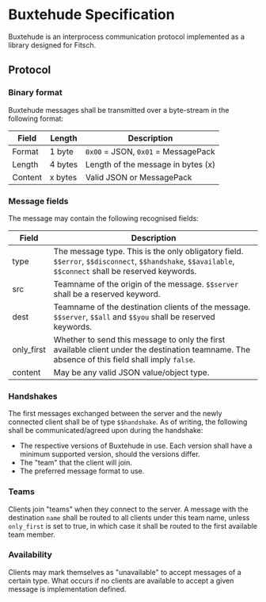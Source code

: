 # Buxtehude Specification

Buxtehude is an interprocess communication protocol implemented as a library designed for Fitsch.

## Protocol

### Binary format

Buxtehude messages shall be transmitted over a byte-stream in the following format:

Field|Length|Description
---|---|---
Format|1 byte|`0x00` = JSON, `0x01` = MessagePack
Length|4 bytes|Length of the message in bytes (x)
Content|x bytes|Valid JSON or MessagePack

### Message fields

The message may contain the following recognised fields:

Field|Description
---|---
type|The message type. This is the only obligatory field. `$$error`, `$$disconnect`, `$$handshake`, `$$available`, `$$connect` shall be reserved keywords.
src|Teamname of the origin of the message. `$$server` shall be a reserved keyword.
dest|Teamname of the destination clients of the message. `$$server`, `$$all` and `$$you` shall be reserved keywords.
only_first|Whether to send this message to only the first available client under the destination teamname. The absence of this field shall imply `false`.
content|May be any valid JSON value/object type.

### Handshakes

The first messages exchanged between the server and the newly connected client shall be of type `$$handshake`.
As of writing, the following shall be communicated/agreed upon during the handshake:
- The respective versions of Buxtehude in use. Each version shall have a minimum supported version, should the versions differ.
- The "team" that the client will join.
- The preferred message format to use.

### Teams

Clients join "teams" when they connect to the server. A message with the destination `name` shall be routed to all clients under this team name, unless
`only_first` is set to true, in which case it shall be routed to the first available team member.

### Availability

Clients may mark themselves as "unavailable" to accept messages of a certain type. What occurs if no clients are available to accept a given message is implementation defined.
